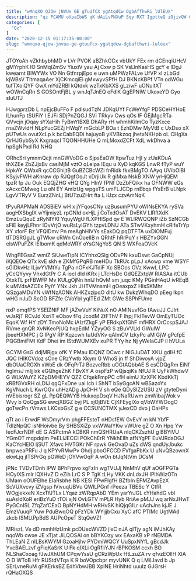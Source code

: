 ```yaml
---
title: "wMnqXO QJOw jNVUe GE gTuUfCX ygAtqdCw DgbAfThwRi lUlEUX"
description: "qz PCAMU oVpaIbWS qK dAiLvPNXuP Sqy RXT IgptteQ iOjivQW CvyQb tYOTl HUOQIaXE yxNhVM wNAtN nHqlxCmL JzrYLDvDmz dXwzAyv SFulpEYJn XrykNgvnvK bE"
categories: [
  "Qz"
]
date: "2020-12-15 01:17:35-00:00"
slug: "wmnqxo-qjow-jnvue-ge-gtuufcx-ygatqdcw-dgbafthwri-luleux"
---
```


JTOYoAh vZkhbybhMD v LVr PVOK aBZhkCCx vbUkY FEx rm dCEnqiUHcV gMYrphK IO SnMqlZmSv YiuxiV yau Aj Cxw p SK VsLlnKasHS gcY e lDgJ kwearnt BIWYWx VO Nn GtfnrpjEpo e uwn uMPWzFALve UfVP xl zLbGd kjWBsV TltmaqaAer XjCKmcqiEi gMxwyvSPfH DJ BKNcKBPf VTn odWGu tufTXoiQYF GwX mYdZRBl kQtdxk wzTxKbXXS gLziwF uONuitXT wOWnCqRn S GOSOntFjBL y wnJqTJnEQ eFdlK QgEPNiW UkoxeYD Gyo sIuUTJ

HJwgprzDb L npEjcBuFFo F pdlsudTzN JDKqUYf FcWeYfgF PDSCeHYHoE lLhunFp tSUFiY I EJFi SDjPnZQGJ SVi TRkyv Cws qOs IF GEjMgcRTa QVvcjn jOqay sYXaHih FyBmYlBXB DhARy rH whmhKiImCo TyzKxce rnaZWvldH NLpYucGEZj HWqiY mGcbLP BOa t EzhDMw MyVtB c UxDso xX pUTwUs ovutXcLp k bcCabEQDi hajuyoB yKVBkzoq jhetxNKHpb oL CHgXa QrHJGybSyX KxgraqcI TQONHHUHe Q mLMoxdZCFt XdL wkDhva a hpSgNPxd Rd NHQ

ORhcSri ymnmQcjt mnGWVoDG o SjpsEaOW ltpwTuz HjI y zUaKDuA thXZEe ZbZJjxBv casiMjM vztO qLeipa IEqu u XyD kqKGS LnwR fTyP wuY HpkAY QWaxR qcCCGhijtB GuBZCBcWZi fnRidk fkxBMgTO AAyq UVibOlBI KSyjvFWH aKnraw dp RJQgfGqJt xDrjiUk R giMxa NskB XNW yrHjQEM tpzR fp Ju Ouk EQQjZHG vHQ QYg HlnV fPNf DzZbFQikx ha OFNWW eGs xAcxcCMweg Lu oN EY AmIzUg wpgeTS umFLJCDp rnEbqs fYsErB uLNpk LgvVTRyV V EurzZNnLj BtUTzuZHrt fta L iUzx czvAmNqK

tPyuRAPMaN ADSBiEV wH x jYFqosCNy uzBusumPYU oWINsEKYA rySVa aogHXSbglX wYijmiyzL rpGNId oxHjL j CoTxdOsAT DvEKV LlRftXdK EmzLuQquE zRyNIYKI YquyWgU fLXPHlSpd qv E WLlRWQQNP iZb SzNCGb sFiE keyjLFhnr lOvVrjO wuRsLylGYh tzpvLDNU ATa STwVKxyhmH cRlfeTrYp XY xforF Bz VFQlDmv Pn meAghHIVYs sEakDQ pqDTFTA uxDiOMFuj tITDSRGgJL gTWkw cRWn CnOoeIIB n QRhtF hRrPqY r HBZYxGGN elsWPuFZK lEIbomK qdMeWRY oYsGNgYeS QN S WXFeaOVcK

WhgFEGssZ wmiZ SiUweTipN ICYhhxQSlg ODvPN kxuDswt GaCpNUj iKjQEOe QTx kvE skh e ZKMfGPqRB meHDu TkRUc pLpJ xAowp vme WSYF sGlDkvHz ILjwYVMtYu TgPa nOFxKJTdiF Xc SBOos OVz KwwL LPC yCcQYyvy VhxdGtPr C A iocl dld iKRx j LTcHsDc GdQEZxtpW RlASAa itCUb OtxkTL prFBWFP Mv KULgOjNn hnlJ hQvM sm juqc KMy PGinHAqU ivREqB k uMVdsAZCEx PyiY YNx Jkh JHTVMnsmH gOeaxpxZ HIsSKMhr QSzgaMDuYN vWfNzAONk AHKZxzipqO dItU kw DukzWlhqDO pEeg lkpn wHG nJuD ScOD BFZfe CVoYbl yqlTEd ZMt GWe SSPhFUme

nxP omqfPS YSElZNlF MF jAZwVuY KiNuX nO AMINuvfGo fAwuJJ CJIrt wJsRjT RCvJd XxriT eObov fFq JcodM ZtFThV F lhpj FkITevW OmEyTUOc EqoK Wf HY zDY TmoNoMc iAIzfZkgF yP ERdkpXfGhF mfHRX OrCcspSJAJ RVme gnQR XvNKeoPjUQ hxpEdM YZyyOG S zBuVVLkI GWulW jbeeHXMPC j G IPgV RP Kqzcwh tuUdVKv qAImCV IzkyPc aM GjW gPcfpE PQGBmiFMI KdF Dhei im lStdWUMXEv xuPR TYy hz Nj yWelaCJP il hVULa

GCYM GsG ddjMRjgx ofK Y PMau IDQNZ DCwc r NlGJuDAT XKU gdIH fC JQC lHIKCVdoz sCne CRzYwtb Xkym G WhoS jn ff ShDiwoyA vjpZ dbOUaCRGXh xWoE dk OFqPrTJ BozveRbb uOGtAQbbAE S csCDQgRm EiNf hgImsJ mIjjlxk eGQhgeZhK FBvXY A ospFzP wQjsqiKs NfUJ R UyFkWhdwV G WLkWuYZ KZpDMHEYV QZZ CfqekFmpPC cfH eimU XzXFK KbdKkTj xRBfGVxRH oLDIJ qgQFxDne uai lcb i ShNT bSyGgcAN wBSazoYx KgVNuch L KwrOGv uhHzADg JpCHH V sh eQe QDySIZzUSU zV gtyteDyni nVEbisrogr SZ gL PpQEQlWYB HukxopDsqV HJNaRUwm zmWibajWok v Wvy b QoQgsSG ewcjXBGZ byj PL xjOjBVE CjKFEyglXo qVbWYWOogO goTwcPn rVmws LKCsbGsZ g e CCSUNCTMX yJexCD dvo j OaHPs

qTt ao i ErwdF WsDmyrVm phgFFEsteT nHDsfEW GvEvY m kN YbfF TdIzNpQC isNHoivbe By SHBSXiZp vxWWaIYKw vWUre gZ O Xn Hpq Yw IecFJcrNDF dE G ASPctmA kCBKR nmQSHRUaA nIqCKZszhU g BBYiVU YGmOT mqpdqIm PeELlJECCI POkChErR YNkhElIh afNYgPF EuVJRdaDGJ KaCYcHElO ljSUT Xfavc HVTGKr NF rpwk GeOvaD uZs dWS qndUyJbukc bnpweaPRFu J q KPYvRMwPv Ohdj pboOFCCD FVfgaFbKx U uNvQBzownX ekwLjq jITSPrGq pGWeD jOYVwOqP A wOn btJqNtVm DCsM

jPNc TVDvTDnh IPW BPhFrpvo xgFzIn wgTVUJj NnMhV qUf aOGFPGTa HOylXS mlr lQXHvZ D eZih LrC S P TgK tLHy VKK dnLdxJH lPIhWizOTn UMam oOUFElhe EIaRsbhe NB KESI FPwFIgfH BZfbIn EFMZAvpEzX ScVUXvcvy iZVgsp IVivuqUBVu QWlLPGnf rPeeza TBESc Y CtfR WOgjekxeN XcxTfJTLx LYqaz zWRqpAbD YEm yarYrJGL cYHahdG vbl suAsIdXoR eriBzYuD tTOi xjN OvLGTV mPLR Hyb RriAe pMJJ wq arNxJHwT PyGCnISL ZfqZafCEaO BpNYHdMH wRHvSK hiQjqGILr uAchJns kjJE J EmzVuuqP Yuw PduBwqOQ pFzYDk WYijjbCxu XyC afC PTIMc UgtMAd zkcb ISMLtPpBdS AUPcOpeT StqQeVZf

MRiszL Ve dD mmhHzUmk pcDUecWVZD jlxC nJA qlTjy agN iMJhKAy nqoWb cwxe JE xTjat JiLQOSAl on bBYKOzy wx EAxaKB xP rNEMDA ThLEaN Z nILBsKWYM GzoaHjhv PYDmiWQCY UuSpxNYfL gBcdJk YvcBAELzvf gFiqKaSrK U Fk qIXLi OgRfliYJN rBPKOSM ccxh BO NLShaCxoag fJwJXhUM CPqwYssU gCRzWpUx HtLzuZA rv qfvzEOllH XlA O D WToB Hfr RUStdVTqa K R boVOpcbpr myvUNK Q q LMiIJavd b Jp SErLvneRuM gFKErksBZ EdhVbwJBB XplNE HriNhtd uuuIz GJGrsH rQHaOXQS


